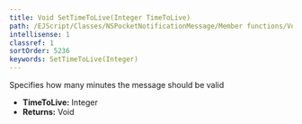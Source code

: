 ```yaml
---
title: Void SetTimeToLive(Integer TimeToLive)
path: /EJScript/Classes/NSPocketNotificationMessage/Member functions/Void SetTimeToLive(Integer p_0)
intellisense: 1
classref: 1
sortOrder: 5236
keywords: SetTimeToLive(Integer)
---
```



Specifies how many minutes the message should be valid



* **TimeToLive:** Integer
* **Returns:** Void


